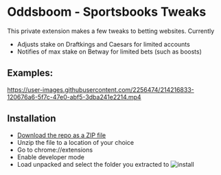 # Oddsboom - Sportsbooks Tweaks

This private extension makes a few tweaks to betting websites. Currently

- Adjusts stake on Draftkings and Caesars for limited accounts
- Notifies of max stake on Betway for limited bets (such as boosts)


## Examples:
https://user-images.githubusercontent.com/2256474/214216833-120676a6-5f7c-47e0-abf5-3dba241e2214.mp4

## Installation

- [Download the repo as a ZIP file](https://github.com/illgitthat/oddsboom-extension/archive/refs/tags/latest.zip)
- Unzip the file to a location of your choice
- Go to chrome://extensions
- Enable developer mode
- Load unpacked and select the folder you extracted to
![install](https://user-images.githubusercontent.com/2256474/214216866-6cca8893-63bc-4ba4-b863-e76b6c8f9a28.png)
